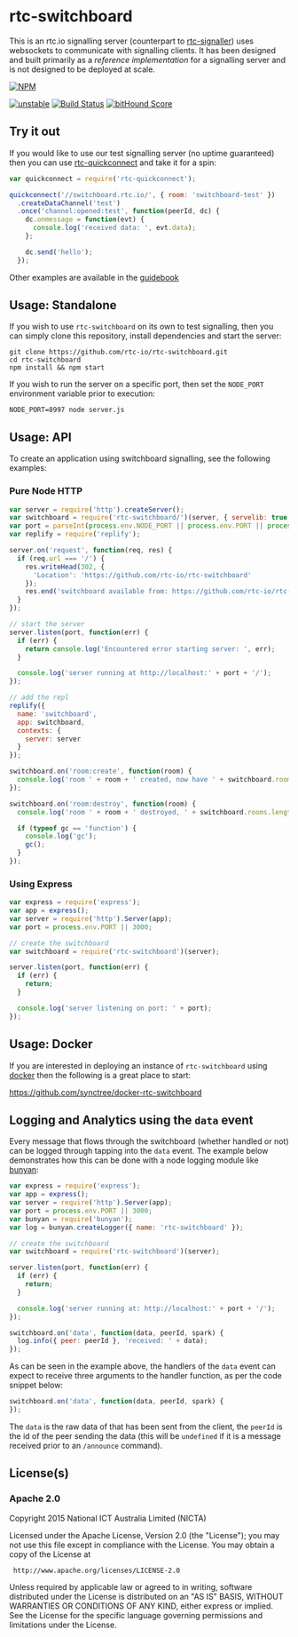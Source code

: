 # rtc-switchboard

This is an rtc.io signalling server (counterpart to
[rtc-signaller](https://github.com/rtc-io/rtc-signaller)) uses websockets to
communicate with signalling clients. It has been designed and built
primarily as a _reference implementation_ for a signalling server and is
not designed to be deployed at scale.


[![NPM](https://nodei.co/npm/rtc-switchboard.png)](https://nodei.co/npm/rtc-switchboard/)

[![unstable](https://img.shields.io/badge/stability-unstable-yellowgreen.svg)](https://github.com/dominictarr/stability#unstable) [![Build Status](https://api.travis-ci.org/rtc-io/rtc-switchboard.svg?branch=master)](https://travis-ci.org/rtc-io/rtc-switchboard) [![bitHound Score](https://www.bithound.io/github/rtc-io/rtc-switchboard/badges/score.svg)](https://www.bithound.io/github/rtc-io/rtc-switchboard)

## Try it out

If you would like to use our test signalling server (no uptime guaranteed) then
you can use [rtc-quickconnect](https://github.com/rtc-io/rtc-quickconnect)
and take it for a spin:

```js
var quickconnect = require('rtc-quickconnect');

quickconnect('//switchboard.rtc.io/', { room: 'switchboard-test' })
  .createDataChannel('test')
  .once('channel:opened:test', function(peerId, dc) {
    dc.onmessage = function(evt) {
      console.log('received data: ', evt.data);
    };

    dc.send('hello');
  });

```

Other examples are available in the [guidebook](http://guidebook.rtc.io)

## Usage: Standalone

If you wish to use `rtc-switchboard` on its own to test signalling,
then you can simply clone this repository, install dependencies and start
the server:

```
git clone https://github.com/rtc-io/rtc-switchboard.git
cd rtc-switchboard
npm install && npm start
```

If you wish to run the server on a specific port, then set the `NODE_PORT`
environment variable prior to execution:

```
NODE_PORT=8997 node server.js
```

## Usage: API

To create an application using switchboard signalling, see the following
examples:

### Pure Node HTTP

```js
var server = require('http').createServer();
var switchboard = require('rtc-switchboard/')(server, { servelib: true });
var port = parseInt(process.env.NODE_PORT || process.env.PORT || process.argv[2], 10) || 3000;
var replify = require('replify');

server.on('request', function(req, res) {
  if (req.url === '/') {
    res.writeHead(302, {
      'Location': 'https://github.com/rtc-io/rtc-switchboard'
    });
    res.end('switchboard available from: https://github.com/rtc-io/rtc-switchboard');
  }
});

// start the server
server.listen(port, function(err) {
  if (err) {
    return console.log('Encountered error starting server: ', err);
  }

  console.log('server running at http://localhost:' + port + '/');
});

// add the repl
replify({
  name: 'switchboard',
  app: switchboard,
  contexts: {
    server: server
  }
});

switchboard.on('room:create', function(room) {
  console.log('room ' + room + ' created, now have ' + switchboard.rooms.length + ' active rooms');
});

switchboard.on('room:destroy', function(room) {
  console.log('room ' + room + ' destroyed, ' + switchboard.rooms.length + ' active rooms remain');

  if (typeof gc == 'function') {
    console.log('gc');
    gc();
  }
});


```

### Using Express

```js
var express = require('express');
var app = express();
var server = require('http').Server(app);
var port = process.env.PORT || 3000;

// create the switchboard
var switchboard = require('rtc-switchboard')(server);

server.listen(port, function(err) {
  if (err) {
    return;
  }

  console.log('server listening on port: ' + port);
});

```

## Usage: Docker

If you are interested in deploying an instance of `rtc-switchboard` using
[docker](https://www.docker.com/) then the following is a great place to
start:

<https://github.com/synctree/docker-rtc-switchboard>

## Logging and Analytics using the `data` event

Every message that flows through the switchboard (whether handled or not) can be logged through tapping into the `data` event.  The example below demonstrates how this can be done with a node logging module like [bunyan](https://github.com/trentm/node-bunyan):

```js
var express = require('express');
var app = express();
var server = require('http').Server(app);
var port = process.env.PORT || 3000;
var bunyan = require('bunyan');
var log = bunyan.createLogger({ name: 'rtc-switchboard' });

// create the switchboard
var switchboard = require('rtc-switchboard')(server);

server.listen(port, function(err) {
  if (err) {
    return;
  }

  console.log('server running at: http://localhost:' + port + '/');
});

switchboard.on('data', function(data, peerId, spark) {
  log.info({ peer: peerId }, 'received: ' + data);
});

```

As can be seen in the example above, the handlers of the `data` event can expect to receive three arguments to the handler function, as per the code snippet below:

```js
switchboard.on('data', function(data, peerId, spark) {
});
```

The `data` is the raw data of that has been sent from the client, the `peerId` is the id of the peer sending the data (this will be `undefined` if it is a message received prior to an `/announce` command).


## License(s)

### Apache 2.0

Copyright 2015 National ICT Australia Limited (NICTA)

   Licensed under the Apache License, Version 2.0 (the "License");
   you may not use this file except in compliance with the License.
   You may obtain a copy of the License at

     http://www.apache.org/licenses/LICENSE-2.0

   Unless required by applicable law or agreed to in writing, software
   distributed under the License is distributed on an "AS IS" BASIS,
   WITHOUT WARRANTIES OR CONDITIONS OF ANY KIND, either express or implied.
   See the License for the specific language governing permissions and
   limitations under the License.
